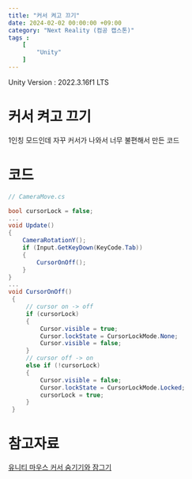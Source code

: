 ```yaml
---
title: "커서 켜고 끄기"
date: 2024-02-02 00:00:00 +09:00
category: "Next Reality (컴공 캡스톤)"
tags :
    [
        "Unity"
    ]
---
```

Unity Version : 2022.3.16f1 LTS

# 커서 켜고 끄기

1인칭 모드인데 자꾸 커서가 나와서 너무 불편해서 만든 코드 

# 코드

```csharp
// CameraMove.cs

bool cursorLock = false;
...
void Update()
{
    CameraRotationY();
    if (Input.GetKeyDown(KeyCode.Tab))
    {
        CursorOnOff();
    }
}
...
void CursorOnOff()
 {
     // cursor on -> off
     if (cursorLock)
     {
         Cursor.visible = true;
         Cursor.lockState = CursorLockMode.None;
         Cursor.visible = false;
     }
     // cursor off -> on
     else if (!cursorLock)
     {
         Cursor.visible = false;
         Cursor.lockState = CursorLockMode.Locked;
         cursorLock = true;
     }
 }
```

# 참고자료

[유니티 마우스 커서 숨기기와 잠그기](https://solution94.tistory.com/31)
